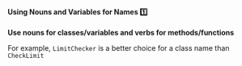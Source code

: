 <link rel="stylesheet" href="{{baseUrl}}/css/textbook.css">

<div class="website-content">

<div id="title">

#### Using Nouns and Variables for Names :one:

</div>

<div id="body">

**Use nouns for classes/variables and verbs for methods/functions**

For example, `LimitChecker` is a better choice for a class name than `CheckLimit` 

</div>

</div>